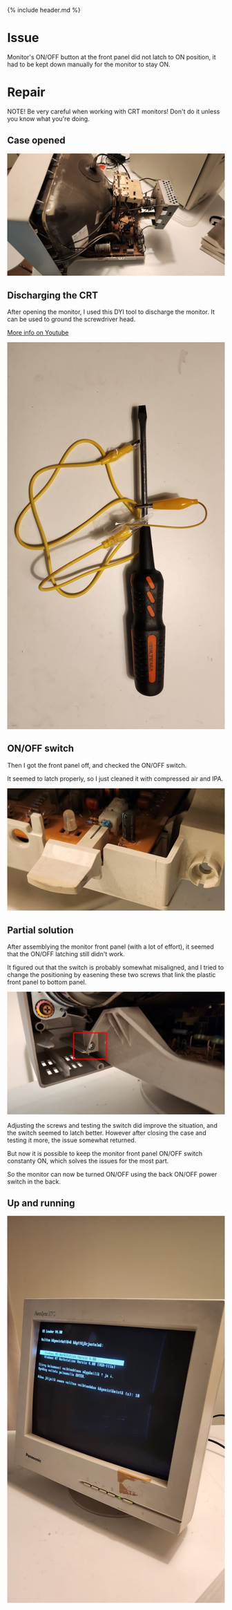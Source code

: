 {% include header.md  %}


# Issue 

Monitor's ON/OFF button at the front panel did not latch to ON position, it had to be kept down manually for the monitor to stay ON.


# Repair

NOTE! Be very careful when working with CRT monitors! Don't do it unless you know what you're doing.

## Case opened

![](images/panasync/opened.jpg)

## Discharging the CRT

After opening the monitor, I used this DYI tool to discharge the monitor. It can be used to ground the screwdriver head.

[More info on Youtube](https://www.youtube.com/watch?v=0X28FX_XxtU)

![](images/panasync/discharge_tool.jpg)


## ON/OFF switch

Then I got the front panel off, and checked the ON/OFF switch.

It seemed to latch properly, so I just cleaned it with compressed air and IPA.

![](images/panasync/onoff_switch.jpg)

## Partial solution

After assemblying the monitor front panel (with a lot of effort), it seemed that the ON/OFF latching still didn't work.

It figured out that the switch is probably somewhat misaligned, and I tried to change the positioning by easening these two screws that link the plastic front panel to bottom panel.

![](images/panasync/important_screws.jpg)

Adjusting the screws and testing the switch did improve the situation, and the switch seemed to latch better. However after closing the case and testing it more, the issue somewhat returned.

But now it is possible to keep the monitor front panel ON/OFF switch constanty ON, which solves the issues for the most part. 

So the monitor can now be turned ON/OFF using the back ON/OFF power switch in the back.

## Up and running
![](images/panasync/fix.jpg)
